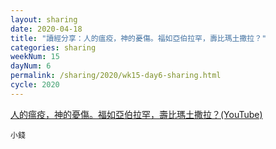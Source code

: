 ```yaml
---
layout: sharing
date: 2020-04-18
title: "讀經分享：人的瘟疫，神的憂傷。福如亞伯拉罕，壽比瑪土撒拉？"
categories: sharing
weekNum: 15
dayNum: 6
permalink: /sharing/2020/wk15-day6-sharing.html
cycle: 2020
---
```


[人的瘟疫，神的憂傷。福如亞伯拉罕，壽比瑪土撒拉？(YouTube)](https://youtu.be/GdqA-vbfgdg)

`小錢`
